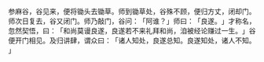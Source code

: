 参麻谷，谷见来，便将锄头去锄草。师到锄草处，谷殊不顾，便归方丈，闭却门。师次日复去，谷又闭门。师乃敲门，谷问：​「阿谁？​」师曰：​「良遂。​」才称名，忽然契悟，曰：​「和尚莫谩良遂，良遂若不来礼拜和尚，洎被经论赚过一生。​」谷便开门相见。及归讲肆，谓众曰：​「诸人知处，良遂总知。良遂知处，诸人不知。​」